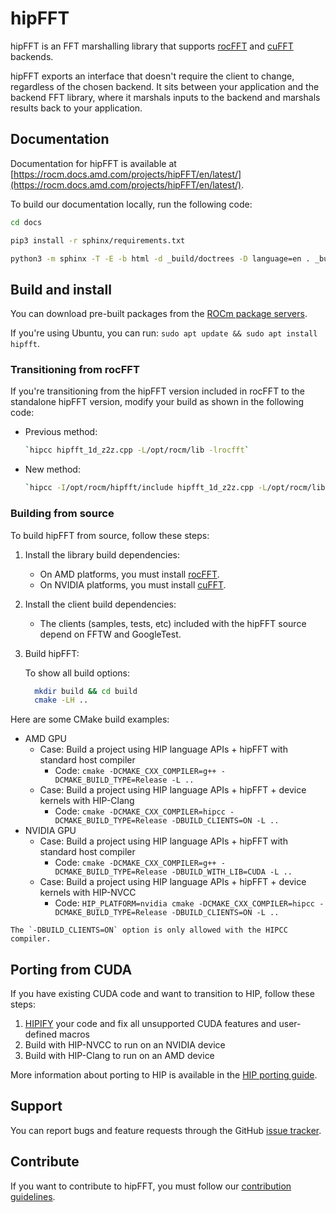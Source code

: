 # hipFFT

hipFFT is an FFT marshalling library that supports
[rocFFT](https://github.com/ROCmSoftwarePlatform/rocFFT) and
[cuFFT](https://developer.nvidia.com/cufft) backends.

hipFFT exports an interface that doesn't require the client to change, regardless of the chosen backend.
It sits between your application and the backend FFT library, where it marshals inputs to the backend
and marshals results back to your application.

## Documentation

Documentation for hipFFT is available at
[https://rocm.docs.amd.com/projects/hipFFT/en/latest/](https://rocm.docs.amd.com/projects/hipFFT/en/latest/).

To build our documentation locally, run the following code:

```bash
cd docs

pip3 install -r sphinx/requirements.txt

python3 -m sphinx -T -E -b html -d _build/doctrees -D language=en . _build/html
```

## Build and install

You can download pre-built packages from the
[ROCm package servers](https://rocmdocs.amd.com/en/latest/Installation_Guide/Installation-Guide.html).

If you're using Ubuntu, you can run: `sudo apt update && sudo apt install hipfft`.

### Transitioning from rocFFT

If you're transitioning from the hipFFT version included in rocFFT to the standalone hipFFT version,
modify your build as shown in the following code:

* Previous method:

  ```bash
  `hipcc hipfft_1d_z2z.cpp -L/opt/rocm/lib -lrocfft`
  ```

* New method:

  ```bash
  `hipcc -I/opt/rocm/hipfft/include hipfft_1d_z2z.cpp -L/opt/rocm/lib -lhipfft -lrocfft`
  ```

### Building from source

To build hipFFT from source, follow these steps:

1. Install the library build dependencies:

   * On AMD platforms, you must install [rocFFT](https://github.com/ROCmSoftwarePlatform/rocFFT).
   * On NVIDIA platforms, you must install [cuFFT](https://developer.nvidia.com/cufft).

2. Install the client build dependencies:

   * The clients (samples, tests, etc) included with the hipFFT source depend on FFTW and GoogleTest.

3. Build hipFFT:

    To show all build options:

    ```bash
      mkdir build && cd build
      cmake -LH ..
    ```

Here are some CMake build examples:

* AMD GPU
  * Case: Build a project using HIP language APIs + hipFFT with standard host compiler
    * Code: `cmake -DCMAKE_CXX_COMPILER=g++ -DCMAKE_BUILD_TYPE=Release -L ..`
  * Case: Build a project using HIP language APIs + hipFFT + device kernels with HIP-Clang
    * Code: `cmake -DCMAKE_CXX_COMPILER=hipcc -DCMAKE_BUILD_TYPE=Release -DBUILD_CLIENTS=ON -L ..`
* NVIDIA GPU
  * Case: Build a project using HIP language APIs + hipFFT with standard host compiler
    * Code: `cmake -DCMAKE_CXX_COMPILER=g++ -DCMAKE_BUILD_TYPE=Release -DBUILD_WITH_LIB=CUDA -L ..`
  * Case: Build a project using HIP language APIs + hipFFT + device kernels with HIP-NVCC
    * Code: `HIP_PLATFORM=nvidia cmake -DCMAKE_CXX_COMPILER=hipcc -DCMAKE_BUILD_TYPE=Release -DBUILD_CLIENTS=ON -L ..`

```note
The `-DBUILD_CLIENTS=ON` option is only allowed with the HIPCC compiler.
```

## Porting from CUDA

If you have existing CUDA code and want to transition to HIP, follow these steps:

1. [HIPIFY](https://github.com/ROCm-Developer-Tools/HIPIFY) your code and fix all unsupported CUDA
   features and user-defined macros
2. Build with HIP-NVCC to run on an NVIDIA device
3. Build with HIP-Clang to run on an AMD device

More information about porting to HIP is available in the
[HIP porting guide](https://rocm.docs.amd.com/projects/HIP/en/develop/user_guide/hip_porting_guide.html).

## Support

You can report bugs and feature requests through the GitHub
[issue tracker](https://github.com/ROCm/hipFFT/issues).

## Contribute

If you want to contribute to hipFFT, you must follow our [contribution guidelines](https://github.com/ROCm/hipFFT/blob/develop/.github/CONTRIBUTING.md).
